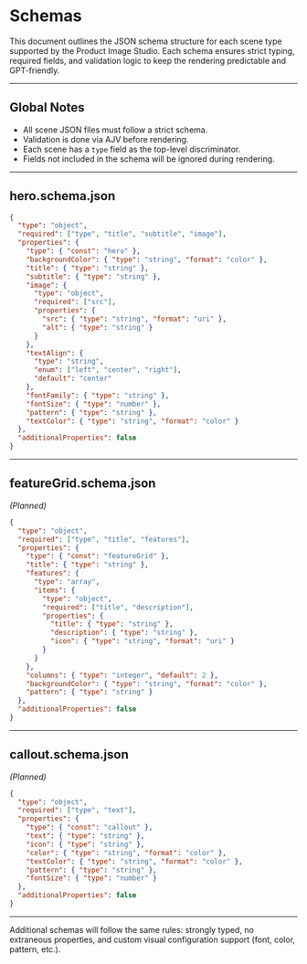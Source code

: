 # Schemas

This document outlines the JSON schema structure for each scene type supported by the Product Image Studio. Each schema ensures strict typing, required fields, and validation logic to keep the rendering predictable and GPT-friendly.

---

## Global Notes

* All scene JSON files must follow a strict schema.
* Validation is done via AJV before rendering.
* Each scene has a `type` field as the top-level discriminator.
* Fields not included in the schema will be ignored during rendering.

---

## hero.schema.json

```json
{
  "type": "object",
  "required": ["type", "title", "subtitle", "image"],
  "properties": {
    "type": { "const": "hero" },
    "backgroundColor": { "type": "string", "format": "color" },
    "title": { "type": "string" },
    "subtitle": { "type": "string" },
    "image": {
      "type": "object",
      "required": ["src"],
      "properties": {
        "src": { "type": "string", "format": "uri" },
        "alt": { "type": "string" }
      }
    },
    "textAlign": {
      "type": "string",
      "enum": ["left", "center", "right"],
      "default": "center"
    },
    "fontFamily": { "type": "string" },
    "fontSize": { "type": "number" },
    "pattern": { "type": "string" },
    "textColor": { "type": "string", "format": "color" }
  },
  "additionalProperties": false
}
```

---

## featureGrid.schema.json

*(Planned)*

```json
{
  "type": "object",
  "required": ["type", "title", "features"],
  "properties": {
    "type": { "const": "featureGrid" },
    "title": { "type": "string" },
    "features": {
      "type": "array",
      "items": {
        "type": "object",
        "required": ["title", "description"],
        "properties": {
          "title": { "type": "string" },
          "description": { "type": "string" },
          "icon": { "type": "string", "format": "uri" }
        }
      }
    },
    "columns": { "type": "integer", "default": 2 },
    "backgroundColor": { "type": "string", "format": "color" },
    "pattern": { "type": "string" }
  },
  "additionalProperties": false
}
```

---

## callout.schema.json

*(Planned)*

```json
{
  "type": "object",
  "required": ["type", "text"],
  "properties": {
    "type": { "const": "callout" },
    "text": { "type": "string" },
    "icon": { "type": "string" },
    "color": { "type": "string", "format": "color" },
    "textColor": { "type": "string", "format": "color" },
    "pattern": { "type": "string" },
    "fontSize": { "type": "number" }
  },
  "additionalProperties": false
}
```

---

Additional schemas will follow the same rules: strongly typed, no extraneous properties, and custom visual configuration support (font, color, pattern, etc.).
